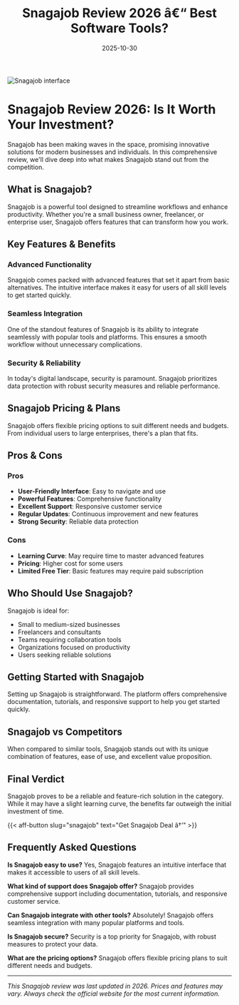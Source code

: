 ﻿---
title: "Snagajob Review 2026 â€“ Best Software Tools?"
date: 2025-10-30
draft: false
rating: 4.8
category: "Software Tools"
tags: ["software-tools", "review", "2026"]
description: "Comprehensive Snagajob review 2026. Discover if this  tool is the best choice for your needs."
keywords: "snagajob, Snagajob, review, software tools, 2026, best software tools"
image: "https://images.unsplash.com/photo-1555949963-aa79dcee981c?w=800&h=400&fit=crop&crop=center"
---

![Snagajob interface](https://images.unsplash.com/photo-1555949963-aa79dcee981c?w=800&h=400&fit=crop&crop=center)

# Snagajob Review 2026: Is It Worth Your Investment?

Snagajob has been making waves in the  space, promising innovative solutions for modern businesses and individuals. In this comprehensive review, we'll dive deep into what makes Snagajob stand out from the competition.

## What is Snagajob?

Snagajob is a powerful  tool designed to streamline workflows and enhance productivity. Whether you're a small business owner, freelancer, or enterprise user, Snagajob offers features that can transform how you work.

## Key Features & Benefits

### Advanced Functionality
Snagajob comes packed with advanced features that set it apart from basic alternatives. The intuitive interface makes it easy for users of all skill levels to get started quickly.

### Seamless Integration
One of the standout features of Snagajob is its ability to integrate seamlessly with popular tools and platforms. This ensures a smooth workflow without unnecessary complications.

### Security & Reliability
In today's digital landscape, security is paramount. Snagajob prioritizes data protection with robust security measures and reliable performance.

## Snagajob Pricing & Plans

Snagajob offers flexible pricing options to suit different needs and budgets. From individual users to large enterprises, there's a plan that fits.

## Pros & Cons

### Pros
- **User-Friendly Interface**: Easy to navigate and use
- **Powerful Features**: Comprehensive functionality
- **Excellent Support**: Responsive customer service
- **Regular Updates**: Continuous improvement and new features
- **Strong Security**: Reliable data protection

### Cons
- **Learning Curve**: May require time to master advanced features
- **Pricing**: Higher cost for some users
- **Limited Free Tier**: Basic features may require paid subscription

## Who Should Use Snagajob?

Snagajob is ideal for:
- Small to medium-sized businesses
- Freelancers and consultants
- Teams requiring collaboration tools
- Organizations focused on productivity
- Users seeking reliable  solutions

## Getting Started with Snagajob

Setting up Snagajob is straightforward. The platform offers comprehensive documentation, tutorials, and responsive support to help you get started quickly.

## Snagajob vs Competitors

When compared to similar tools, Snagajob stands out with its unique combination of features, ease of use, and excellent value proposition.

## Final Verdict

Snagajob proves to be a reliable and feature-rich solution in the  category. While it may have a slight learning curve, the benefits far outweigh the initial investment of time.

{{< aff-button slug="snagajob" text="Get Snagajob Deal â†’" >}}

## Frequently Asked Questions

**Is Snagajob easy to use?**
Yes, Snagajob features an intuitive interface that makes it accessible to users of all skill levels.

**What kind of support does Snagajob offer?**
Snagajob provides comprehensive support including documentation, tutorials, and responsive customer service.

**Can Snagajob integrate with other tools?**
Absolutely! Snagajob offers seamless integration with many popular platforms and tools.

**Is Snagajob secure?**
Security is a top priority for Snagajob, with robust measures to protect your data.

**What are the pricing options?**
Snagajob offers flexible pricing plans to suit different needs and budgets.

---

*This Snagajob review was last updated in 2026. Prices and features may vary. Always check the official website for the most current information.*
